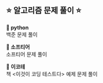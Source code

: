 ## ⭐️ 알고리즘 문제 풀이 ⭐️

<b> 🍔 python </b> <br>
백준 문제 풀이

<b> 🍒 소프티어 </b> <br>
소프티어 문제 풀이

<b> 🍋 이코테 </b> <br>
책 <이것이 코딩 테스트다> 예제 문제 풀이